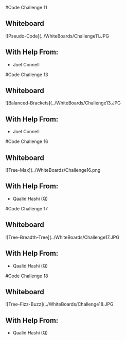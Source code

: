 #Code Challenge 11

## Whiteboard
![Pseudo-Code](../WhiteBoards/Challenge11.JPG

## With Help From:
- Joel Connell

#Code Challenge 13

## Whiteboard
![Balanced-Brackets](../WhiteBoards/Challenge13.JPG

## With Help From:
- Joel Connell

#Code Challenge 16

## Whiteboard
![Tree-Max](../WhiteBoards/Challenge16.png

## With Help From:
- Qaalid Hashi (Q)

#Code Challenge 17

## Whiteboard
![Tree-Breadth-Tree](../WhiteBoards/Challenge17.JPG

## With Help From:
- Qaalid Hashi (Q)

#Code Challenge 18

## Whiteboard
![Tree-Fizz-Buzz](../WhiteBoards/Challenge18.JPG

## With Help From:
- Qaalid Hashi (Q)


